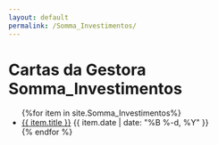 ```yaml
---
layout: default
permalink: /Somma_Investimentos/
---
```


<h1>Cartas da Gestora Somma_Investimentos</h1>
<ul>
{%for item in site.Somma_Investimentos%}
  <li>
<a href="{{ site.baseurl }}{{ item.url }}">{{ item.title }}</a>
<span>{{ item.date | date: "%B %-d, %Y" }}</span>
  </li>
    {% endfor %}
</ul>
